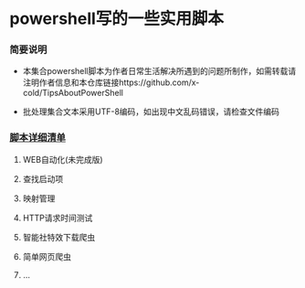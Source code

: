 # powershell写的一些实用脚本
### 简要说明

+ 本集合powershell脚本为作者日常生活解决所遇到的问题所制作，如需转载请注明作者信息和本仓库链接https://github.com/x-cold/TipsAboutPowerShell

+ 批处理集合文本采用UTF-8编码，如出现中文乱码错误，请检查文件编码

### [脚本详细清单](https://github.com/x-cold/TipsAboutPowerShell/tree/master/sources)

1. WEB自动化(未完成版)

2. 查找启动项

3. 映射管理

4. HTTP请求时间测试

5. 智能社特效下载爬虫

6. 简单网页爬虫


1. ...